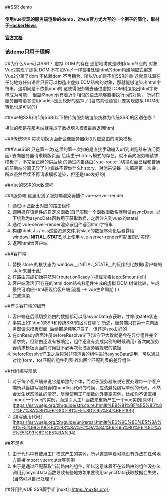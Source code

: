 ##SSR demo
#### 使用vue实现的服务端渲染的demo，对vue官方尤大写的一个例子的简化，取材于[HackerNews](https://cn.vuejs.org/v2/examples/hackernews.html)
#### [官方文档](https://ssr.vuejs.org/zh/#%E4%BB%80%E4%B9%88%E6%98%AF%E6%9C%8D%E5%8A%A1%E5%99%A8%E7%AB%AF%E6%B8%B2%E6%9F%93-ssr-%EF%BC%9F)
### 该demo只用于理解

##为什么Vue可以SSR？
虚拟 DOM 的存在
通俗地讲就是映射dom节点的 对象   
Vue2实现了虚拟 DOM 不在如Vue1一样直接处理html的dom构建响应式绑定
Vue2分离了dom 不依赖dom 不再耦合，所以Vue1是不能SSR的😄
这就意味着在任何地方任何语言只要可以构造出虚拟 DOM结构的对象，那就能够渲染出html字符串，这期间是不依赖dom的
这使得服务端去通过虚拟 DOM树渲染出html字符串成为可能，
很显然nodejs有着近乎相似的语法能够直接执行js的对象，
所以在服务器端语言使用nodejs是比较好的选择了
(当然其他语言只要实现虚拟 DOM树转化也是可以的)

##Vue的SSR和传统SSR(以下把传统服务端渲染统称为传统SSR)的区别在哪？

相似的都是在服务端就完成了数据填入模板最后返回html

###传统SSR
每次切换页面都会像服务器获取对应路由的渲染模板

###VueSSR
只在第一次(这里的第一次指的是直接手动输入url到浏览器来访问页面)
去向服务器请求模版页面
后续由于history模式的存在，就不再向服务端请求模板了，不完全正确的讲后续
的通过内部路由( vue-router )切换页面已经和普通的前后端分离无异了(小蜘蛛不管你什么history，对他来说每一次都是第一次😁，所以虽然后续不再请求模板渲染，但还是seo友好的)

##Vue的SSR的大致流程

###服务端
  这里用到了服务端渲染器插件  vue-server-render

1. 通过url匹配出对应的路由组件 
2. 调用挂在该组件的自定义函数(自己实现一个函数函数名就叫做asyncData, 以下统称为asyncData函数用于获取数据，之后注入到vuex的state) 
3. 通过 vue-server-render渲染该组件返回html字符串
4. 构建html( Js / css这些资源文件,将state的数据序列化后暴露给window.__INITIAL_STATE__,以上使用 vue-server-render可配置自动实现)
5. 返回html给客户端

###客户端
1. 替换 store 的根状态为 window.__INITIAL_STATE__的反序列化数据(客户端的state来自于此) 
2. 在路由完成初始导航时( router.onReady ) 挂载元素(app.$mount(el)) 
3. 客户端激活(已存在的html dom结构和组件生成的虚拟 DOM 树做比较，生成最终可响应Html表现给客户端(流程 —> vue生命周期 ) )
4. 完成渲染

##有关客户端的细节
1. 客户端在后续切换路由的数据都可以用asyncData去获取，并修改state状态
2. 事实上如’ Vue的SSR和传统SSR的区别在哪？’所述，服务端只在第一次向服务器请求模板页面, 后续都是纯客户端了，但还是seo友好的
3. 在onReady后面注册beforeResolve守卫(该守卫大致就是会在异步组件完全请求完，但路由还没有被确定，组件还没有变成实例的时候调用) 首次向服务器请求模板页面的时候就不必再次获取服务器提取的数据
4. beforeResolve守卫之后只对非预渲染的组件进行asyncData调用，可以通过对比(form，to)匹配的组件列表 找出两个匹配列表的差异组件

##代码编写规范

1. 对于每个客户端来说它是单独的个体，而对于服务器来说它要处理每一个客户端所以当编写服务器的bundlejs代码的时候，应该避免编写单例的代码，不然会发生状态混乱的情况，尽量使用工厂函数向外暴露实例，比如你不该直接import一个vue的实例，而是引入工厂函数来重新产生一个vue实例[具体] (https://ssr.vuejs.org/zh/guide/structure.html#%E9%81%BF%E5%85%8D%E7%8A%B6%E6%80%81%E5%8D%95%E4%BE%8B))
2. [编写通用代码] (https://ssr.vuejs.org/zh/guide/universal.html#%E6%9C%8D%E5%8A%A1%E5%99%A8%E4%B8%8A%E7%9A%84%E6%95%B0%E6%8D%AE%E5%93%8D%E5%BA%94)

##不足点
1. 由于代码中有使用工厂模式产生的实例，所以这意味着可能没有办法在任何地方直接import vue/router等实例
2. 由于是通过匹配获取当前路由的组件，所以这意味着不在该路由的组件没办法调用到asyncData函数导致有些地方如果要使用asyncData获取数据会失效，(当然可以自己处理下)


##好用的VUE SSR脚手架
[nuxt] (https://nuxtjs.org/)










